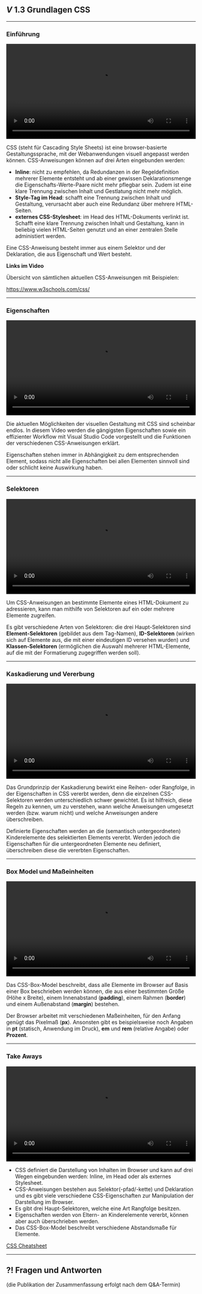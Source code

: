 ## _V_ **1.3** Grundlagen CSS

---

### Einführung
<video controls width="100%"> 
    <source src="https://lehre.gabriel-rausch.de/HFU/EIA1_static/L03/01_Einstieg_in_CSS.mp4" type="video/mp4"> 
    <a href="https://lehre.gabriel-rausch.de/HFU/EIA1_static/L03/01_Einstieg_in_CSS.mp4">Zum Video</a>
</video>

CSS (steht für Cascading Style Sheets) ist eine browser-basierte Gestaltungssprache, mit der Webanwendungen visuell angepasst werden können. CSS-Anweisungen können auf drei Arten eingebunden werden: 
* **Inline**: nicht zu empfehlen, da Redundanzen in der Regeldefinition mehrerer Elemente entsteht und ab einer gewissen Deklarationsmenge die Eigenschafts-Werte-Paare nicht mehr pflegbar sein. Zudem ist eine klare Trennung zwischen Inhalt und Gestlatung nicht mehr möglich.
* **Style-Tag im Head**: schafft eine Trennung zwischen Inhalt und Gestaltung, verursacht aber auch eine Redundanz über mehrere HTML-Seiten. 
* **externes CSS-Stylesheet**: im Head des HTML-Dokuments verlinkt ist. Schafft eine klare Trennung zwischen Inhalt und Gestaltung, kann in beliebig vielen HTML-Seiten genutzt und an einer zentralen Stelle administiert werden.

Eine CSS-Anweisung besteht immer aus einem Selektor und der Deklaration, die aus Eigenschaft und Wert besteht.

**Links im Video**

Übersicht von sämtlichen aktuellen CSS-Anweisungen mit Beispielen:

<a href="https://www.w3schools.com/css/">https://www.w3schools.com/css/</a>

---

### Eigenschaften
<video controls width="100%"> 
    <source src="https://lehre.gabriel-rausch.de/HFU/EIA1_static/L03/02_CSS_Eigenschaften.mp4" type="video/mp4"> 
    <a href="https://lehre.gabriel-rausch.de/HFU/EIA1_static/L03/02_CSS_Eigenschaften.mp4">Zum Video</a>
</video>

Die aktuellen Möglichkeiten der visuellen Gestaltung mit CSS sind scheinbar endlos. In diesem Video werden die gängigsten Eigenschaften sowie ein effizienter Workflow mit Visual Studio Code vorgestellt und die Funktionen der verschiedenen CSS-Anweisungen erklärt.

Eigenschaften stehen immer in Abhängigkeit zu dem entsprechenden Element, sodass nicht alle Eigenschaften bei allen Elementen sinnvoll sind oder schlicht keine Auswirkung haben.


---

### Selektoren
<video controls width="100%"> 
    <source src="https://lehre.gabriel-rausch.de/HFU/EIA1_static/L03/03_CSS_Selektoren.mp4" type="video/mp4"> 
    <a href="https://lehre.gabriel-rausch.de/HFU/EIA1_static/L03/03_CSS_Selektoren.mp4">Zum Video</a>
</video>

Um CSS-Anweisungen an bestimmte Elemente eines HTML-Dokument zu adressieren, kann man mithilfe von Selektoren auf ein oder mehrere Elemente zugreifen.

Es gibt verschiedene Arten von Selektoren: die drei Haupt-Selektoren sind **Element-Selektoren** (gebildet aus dem Tag-Namen), **ID-Selektoren** (wirken sich auf Elemente aus, die mit einer eindeutigen ID versehen wurden) und **Klassen-Selektoren** (ermöglichen die Auswahl mehrerer HTML-Elemente, auf die mit der Formatierung zugegriffen werden soll).

---

### Kaskadierung und Vererbung
<video controls width="100%"> 
    <source src="https://lehre.gabriel-rausch.de/HFU/EIA1_static/L03/04_Kaskadierung_und_Vererbung.mp4" type="video/mp4"> 
    <a href="https://lehre.gabriel-rausch.de/HFU/EIA1_static/L03/04_Kaskadierung_und_Vererbung.mp4">Zum Video</a>
</video>

Das Grundprinzip der Kaskadierung bewirkt eine Reihen- oder Rangfolge, in der Eigenschaften in CSS vererbt werden, denn die einzelnen CSS-Selektoren werden unterschiedlich schwer gewichtet. Es ist hilfreich, diese Regeln zu kennen, um zu verstehen, wann welche Anweisungen umgesetzt werden (bzw. warum nicht) und welche Anweisungen andere überschreiben.

Definierte Eigenschaften werden an die (semantisch untergeordneten) Kinderelemente des selektierten Elements vererbt. Werden jedoch die Eigenschaften für die untergeordneten Elemente neu definiert, überschreiben diese die vererbten Eigenschaften.

---

### Box Model und Maßeinheiten
<video controls width="100%"> 
    <source src="https://lehre.gabriel-rausch.de/HFU/EIA1_static/L03/05_CSS_Box_Model_und_Masseinheiten.mp4" type="video/mp4"> 
    <a href="https://lehre.gabriel-rausch.de/HFU/EIA1_static/L03/05_CSS_Box_Model_und_Masseinheiten.mp4">Zum Video</a>
</video>

Das CSS-Box-Model beschreibt, dass alle Elemente im Browser auf Basis einer Box beschrieben werden können, die aus einer bestimmten Größe (Höhe x Breite), einem Innenabstand (**padding**), einem Rahmen (**border**) und einem Außenabstand (**margin**) bestehen.

Der Browser arbeitet mit verschiedenen Maßeinheiten, für den Anfang genügt das Pixelmaß (**px**). Ansonsten gibt es beispielsweise noch Angaben in **pt** (statisch, Anwendung im Druck), **em** und **rem** (relative Angabe) oder **Prozent**.

---

### Take Aways
<video controls width="100%"> 
    <source src="https://lehre.gabriel-rausch.de/HFU/EIA1_static/L03/06_Take_Aways.mp4" type="video/mp4"> 
    <a href="https://lehre.gabriel-rausch.de/HFU/EIA1_static/L03/06_Take_Aways.mp4">Zum Video</a>
</video>

* CSS definiert die Darstellung von Inhalten im Browser und kann auf drei Wegen eingebunden werden: Inline, im Head oder als externes Stylesheet.
* CSS-Anweisungen bestehen aus Selektor(-pfad/-kette) und Deklaration und es gibt viele verschiedene CSS-Eigenschaften zur Manipulation der Darstellung im Browser.
* Es gibt drei Haupt-Selektoren, welche eine Art Rangfolge besitzen.
* Eigenschaften werden von Eltern- an Kinderelemente vererbt, können aber auch überschrieben werden.
* Das CSS-Box-Model beschreibt verschiedene Abstandsmaße für Elemente.

[CSS Cheatsheet](https://gabriel-rausch.github.io/EIA1-SoSe20/L03/Cheatsheet_CSS.pdf)

---

## **?!** Fragen und Antworten

(die Publikation der Zusammenfassung erfolgt nach dem Q&A-Termin)


